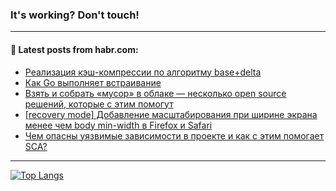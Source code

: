 ### It's working? Don't touch!

---
<!--
#### 🛠️ Technical stack:

![C++](https://img.shields.io/badge/C++-informational?logo=c%2B%2B&style=flat&logoColor=white&color=9C033A)
![Java](https://img.shields.io/badge/Java-informational?logo=java&style=flat&logoColor=white&color=007396)
![Kotlin](https://img.shields.io/badge/Kotlin-informational?logo=Kotlin&style=flat&logoColor=white&color=0095D5)
![JS](https://img.shields.io/badge/JS-informational?logo=javaScript&style=flat&logoColor=black&color=F7Df1E) <br>
![HTML5](https://img.shields.io/badge/HTML5-informational?logo=html5&style=flat&logoColor=white&color=E34F26)
![CSS3](https://img.shields.io/badge/CSS3-informational?logo=css3&style=flat&logoColor=white&color=157286)
![Sass](https://img.shields.io/badge/Saas-informational?logo=sass&style=flat&logoColor=white&color=hotpink)
![PHP](https://img.shields.io/badge/PHP-informational?logo=php&style=flat&logoColor=white&color=777BB4) <br>
![WebPAck](https://img.shields.io/badge/WebPack-informational?logo=webPack&style=flat&logoColor=white&color=FF6F00)
![Bootstrap](https://img.shields.io/badge/Bootstrap-informational?logo=Bootstrap&style=flat&logoColor=white&color=7952B3)
![MySQL](https://img.shields.io/badge/MySQL-informational?logo=MySQL&style=flat&logoColor=white&color=00f) <br>
![NodeJS](https://img.shields.io/badge/NodeJS-informational?logo=node.js&style=flat&logoColor=white&color=43853D)
![Spring](https://img.shields.io/badge/Spring-informational?logo=Spring&style=flat&logoColor=white&color=0A9EDC)
![Angular](https://img.shields.io/badge/Vue-informational?logo=vue.js&style=flat&logoColor=white&color=red)
![Git](https://img.shields.io/badge/Git-informational?logo=git&style=flat&logoColor=white&color=darkorange)

___
-->

#### 💬 Latest posts from habr.com:

<!-- BLOG-POST-LIST:START -->
- [Реализация кэш-компрессии по алгоритму base+delta](https://habr.com/ru/post/686766/?utm_source=habrahabr&utm_medium=rss&utm_campaign=686766)
- [Как Go выполняет встраивание](https://habr.com/ru/post/686758/?utm_source=habrahabr&utm_medium=rss&utm_campaign=686758)
- [Взять и собрать «мусор» в облаке — несколько open source решений, которые с этим помогут](https://habr.com/ru/post/685706/?utm_source=habrahabr&utm_medium=rss&utm_campaign=685706)
- [[recovery mode] Добавление масштабирования при ширине экрана менее чем body min-width в Firefox и Safari](https://habr.com/ru/post/686748/?utm_source=habrahabr&utm_medium=rss&utm_campaign=686748)
- [Чем опасны уязвимые зависимости в проекте и как с этим помогает SCA?](https://habr.com/ru/post/686746/?utm_source=habrahabr&utm_medium=rss&utm_campaign=686746)
<!-- BLOG-POST-LIST:END -->

---

[![Top Langs](https://github-readme-stats.vercel.app/api/top-langs/?username=zloylis&layout=compact&hide_border=true&theme=dracula)](https://github.com/zloylis)
